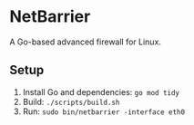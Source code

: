 # NetBarrier
A Go-based advanced firewall for Linux.

## Setup
1. Install Go and dependencies: `go mod tidy`
2. Build: `./scripts/build.sh`
3. Run: `sudo bin/netbarrier -interface eth0`